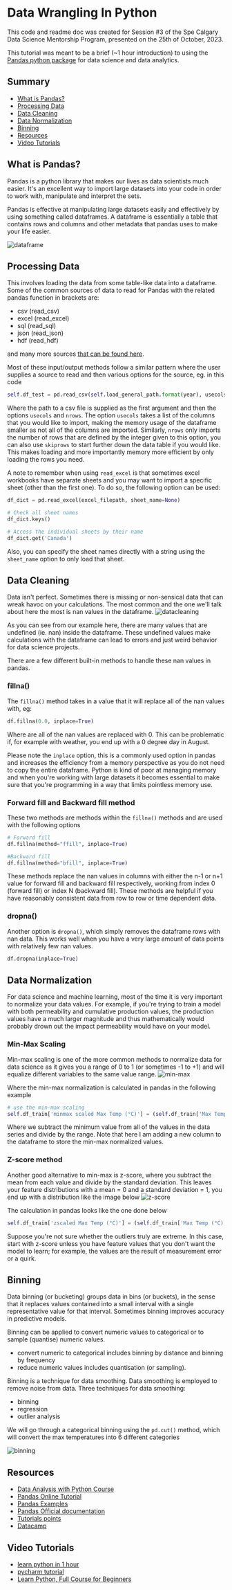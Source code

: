 # Data Wrangling In Python
This code and readme doc was created for Session #3 of the Spe Calgary Data Science Mentorship Program, presented on the 25th of October, 2023.

This tutorial was meant to be a brief (~1 hour introduction) to using the [Pandas python package](https://pandas.pydata.org/) for data science and data analytics.

## Summary
* [What is Pandas?](#what-is-pandas)
* [Processing Data](#processing-data)
* [Data Cleaning](#data-cleaning)
* [Data Normalization](#data-normalization)
* [Binning](#binning)
* [Resources](#resources)
* [Video Tutorials](#video-tutorials)

## What is Pandas?
Pandas is a python library that makes our lives as data scientists much easier. It's an excellent way to import large datasets into your code in order to work with, manipulate and interpret the sets.

Pandas is effective at manipulating large datasets easily and effectively by using something called dataframes. A dataframe is essentially a table that contains rows and columns and other metadata that pandas uses to make your life easier.

![dataframe](img/datastructure.png)

## Processing Data
This involves loading the data from some table-like data into a dataframe. Some of the common sources of data to read for Pandas with the related pandas function in brackets are:
* csv (read_csv)
* excel (read_excel)
* sql (read_sql)
* json (read_json)
* hdf (read_hdf)

and many more sources [that can be found here](https://pandas.pydata.org/docs/reference/io.html).

Most of these input/output methods follow a similar pattern where the user supplies a source to read and then various options for the source, eg. in this code
```python
self.df_test = pd.read_csv(self.load_general_path.format(year), usecols=col_list, nrows=nrows)
```
Where the path to a csv file is supplied as the first argument and then the options `usecols` and `nrows`. The option `usecols` takes a list of the columns that you would like to import, making the memory usage of the dataframe smaller as not all of the columns are imported. Similarly, `nrows` only imports the number of rows that are defined by the integer given to this option, you can also use `skiprows` to start further down the data table if you would like. This makes loading and more importantly memory more efficient by only loading the rows you need.

A note to remember when using `read_excel` is that sometimes excel workbooks have separate sheets and you may want to import a specific sheet (other than the first one). To do so, the following option can be used:
```python
df_dict = pd.read_excel(excel_filepath, sheet_name=None)

# Check all sheet names
df_dict.keys()

# Access the individual sheets by their name
df_dict.get('Canada')
```
Also, you can specify the sheet names directly with a string using the `sheet_name` option to only load that sheet.
## Data Cleaning
Data isn't perfect. Sometimes there is missing or non-sensical data that can wreak havoc on your calculations. The most common and the one we'll talk about here the most is nan values in the dataframe.
![datacleaning](img/datacleaning.png)

As you can see from our example here, there are many values that are undefined (ie. nan) inside the dataframe. These undefined values make calculations with the dataframe can lead to errors and just weird behavior for data science projects. 

There are a few different built-in methods to handle these nan values in pandas. 
### fillna()
The `fillna()` method takes in a value that it will replace all of the nan values with, eg:
```python
df.fillna(0.0, inplace=True)
```
Where are all of the nan values are replaced with 0. This can be problematic if, for example with weather, you end up with a 0 degree day in August. 

Please note the `inplace` option, this is a commonly used option in pandas and increases the efficiency from a memory perspective as you do not need to copy the entire dataframe. Python is kind of poor at managing memory and when you're working with large datasets it becomes essential to make sure that you're programming in a way that limits pointless memory use.

### Forward fill and Backward fill method
These two methods are methods within the `fillna()` methods and are used with the following options
```python
# Forward fill
df.fillna(method="ffill", inplace=True)

#Backward fill
df.fillna(method="bfill", inplace=True)
```
These methods replace the nan values in columns with either the n-1 or n+1 value for forward fill and backward fill respectively, working from index 0 (forward fill) or index N (backward fill). These methods are helpful if you have reasonably consistent data from row to row or time dependent data.

### dropna()

Another option is `dropna()`, which simply removes the dataframe rows with nan data. This works well when you have a very large amount of data points with relatively few nan values.
```python
df.dropna(inplace=True)
```

## Data Normalization
For data science and machine learning, most of the time it is very important to normalize your data values. For example, if you're trying to train a model with both permeability and cumulative production values, the production values have a much larger magnitude and thus mathematically would probably drown out the impact permeability would have on your model.

### Min-Max Scaling
Min-max scaling is one of the more common methods to normalize data for data science as it gives you a range of 0 to 1 (or sometimes -1 to +1) and will equalize different variables to the same value range.
![min-max](img/min-max.png)

Where the min-max normalization is calculated in pandas in the following example
```python
# use the min-max scaling
self.df_train['minmax scaled Max Temp (°C)'] = (self.df_train['Max Temp (°C)'] - self.df_train['Max Temp (°C)'].min()) / (self.df_train['Max Temp (°C)'].max() - self.df_train['Max Temp (°C)'].min())
```
Where we subtract the minimum value from all of the values in the data series and divide by the range. Note that here I am adding a new column to the dataframe to store the min-max normalized values.
### Z-score method
Another good alternative to min-max is z-score, where you subtract the mean from each value and divide by the standard deviation. This leaves your feature distributions with a mean = 0 and a standard deviation = 1, you end up with a distribution like the image below
![z-score](img/z-score.png)

The calculation in pandas looks like the one done below
```python
self.df_train['zscaled Max Temp (°C)'] = (self.df_train['Max Temp (°C)'] - self.df_train['Max Temp (°C)'].mean()) / self.df_train['Max Temp (°C)'].std()
```
Suppose you're not sure whether the outliers truly are extreme. In this case, start with z-score unless you have feature values that you don't want the model to learn; for example, the values are the result of measurement error or a quirk.

## Binning
Data binning (or bucketing) groups data in bins (or buckets), in the sense that it replaces values contained into a small interval with a single representative value for that interval. Sometimes binning improves accuracy in predictive models.

Binning can be applied to convert numeric values to categorical or to sample (quantise) numeric values.

* convert numeric to categorical includes binning by distance and binning by frequency
* reduce numeric values includes quantisation (or sampling).

Binning is a technique for data smoothing. Data smoothing is employed to remove noise from data. Three techniques for data smoothing:

* binning
* regression
* outlier analysis

We will go through a categorical binning using the `pd.cut()` method, which will convert the max temperatures into 6 different categories

![binning](img/plot_categories.png)

## Resources
* [Data Analysis with Python Course](https://www.coursera.org/learn/data-analysis-with-python#syllabus)
* [Pandas Online Tutorial](https://github.com/chongjason914/pandas-tutorial)
* [Pandas Examples](https://towardsdatascience.com/30-examples-to-master-pandas-f8a2da751fa4)
* [Pandas Official documentation](https://pandas.pydata.org/pandas-docs/stable/tutorials.html)
* [Tutorials points](https://www.tutorialspoint.com/python_pandas)
* [Datacamp](https://www.datacamp.com/courses/pandas-foundations) 

## Video Tutorials
* [learn python in 1 hour](https://www.youtube.com/watch?v=kqtD5dpn9C8)
* [pycharm tutorial](https://www.youtube.com/watch?v=56bPIGf4us0)
* [Learn Python, Full Course for Beginners](https://www.youtube.com/watch?v=rfscVS0vtbw)